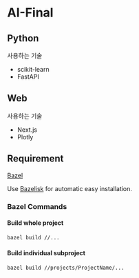 # AI-Final

## Python

사용하는 기술

- scikit-learn
- FastAPI

## Web

사용하는 기술

- Next.js
- Plotly

## Requirement

[Bazel](https://bazel.build)

Use [Bazelisk](https://github.com/bazelbuild/bazelisk) for automatic easy installation.

### Bazel Commands

#### Build whole project

```bash
bazel build //...
```

#### Build individual subproject

```bash
bazel build //projects/ProjectName/...
```
